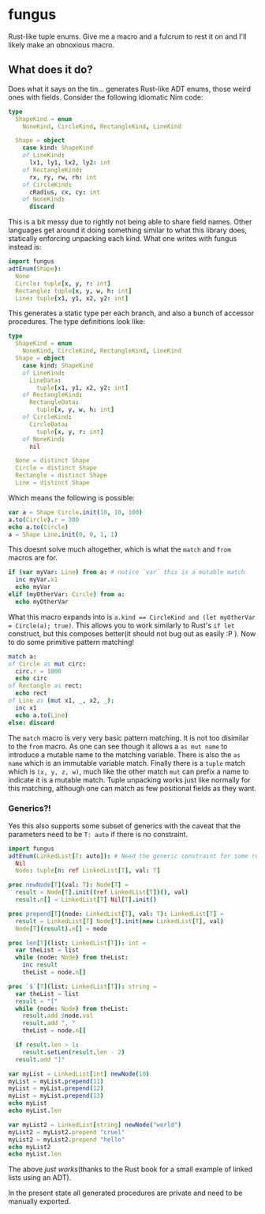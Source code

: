 # fungus

Rust-like tuple enums.
Give me a macro and a fulcrum to rest it on and I'll likely make an obnoxious macro.

## What does it do?

Does what it says on the tin... generates Rust-like ADT enums, those weird ones with fields.
Consider the following idiomatic Nim code:
```nim
type
  ShapeKind = enum
    NoneKind, CircleKind, RectangleKind, LineKind

  Shape = object
    case kind: ShapeKind
    of LineKind:
      lx1, ly1, lx2, ly2: int
    of RectangleKind:
      rx, ry, rw, rh: int
    of CircleKind:
      cRadius, cx, cy: int
    of NoneKind:
      discard
```

This is a bit messy due to rightly not being able to share field names.
Other languages get around it doing something similar to what this library does, statically enforcing unpacking each kind.
What one writes with fungus instead is:
```nim
import fungus
adtEnum(Shape):
  None
  Circle: tuple[x, y, r: int]
  Rectangle: tuple[x, y, w, h: int]
  Line: tuple[x1, y1, x2, y2: int]
```

This generates a static type per each branch, and also a bunch of accessor procedures.
The type definitions look like:

```nim
type
  ShapeKind = enum
    NoneKind, CircleKind, RectangleKind, LineKind
  Shape = object
    case kind: ShapeKind
    of LineKind:
      LineData:
        tuple[x1, y1, x2, y2: int]
    of RectangleKind:
      RectangleData:
        tuple[x, y, w, h: int]
    of CircleKind:
      CircleData:
        tuple[x, y, r: int]
    of NoneKind:
      nil

  None = distinct Shape
  Circle = distinct Shape
  Rectangle = distinct Shape
  Line = distinct Shape
```

Which means the following is possible:
```nim
var a = Shape Circle.init(10, 10, 100)
a.to(Circle).r = 300
echo a.to(Circle)
a = Shape Line.init(0, 0, 1, 1)
```

This doesnt solve much altogether, which is what the `match` and `from` macros are for.

```nim
if (var myVar: Line) from a: # notice `var` this is a mutable match
  inc myVar.x1
  echo myVar
elif (myOtherVar: Circle) from a:
  echo myOtherVar
```

What this macro expands into is `a.kind == CircleKind and (let myOtherVar = Circle(a); true)`.
This allows you to work similarly to Rust's `if let` construct, but this composes better(it should not bug out as easily :P ).
Now to do some primitive pattern matching!

```nim
match a:
of Circle as mut circ:
  circ.r = 1000
  echo circ
of Rectangle as rect:
  echo rect
of Line as (mut x1, _, x2, _):
  inc x1
  echo a.to(Line)
else: discard
```

The `match` macro is very very basic pattern matching.
It is not too disimilar to the `from` macro.
As one can see though it allows a `as mut name` to introduce a mutable name to the matching variable.
There is also the `as name` which is an immutable variable match.
Finally there is a `tuple` match which is `(x, y, z, w)`, much like the other match `mut` can prefix a name to indicate it is a mutable match.
Tuple unpacking works just like normally for this matching, although one can match as few positional fields as they want.

### Generics?!
Yes this also supports some subset of generics with the caveat that the parameters need to be `T: auto` if there is no constraint.

```nim
import fungus
adtEnum(LinkedList[T: auto]): # Need the generic constraint for some reason???
  Nil
  Node: tuple[n: ref LinkedList[T], val: T]

proc newNode[T](val: T): Node[T] =
  result = Node[T].init((ref LinkedList[T])(), val)
  result.n[] = LinkedList[T] Nil[T].init()

proc prepend[T](node: LinkedList[T], val: T): LinkedList[T] =
  result = LinkedList[T] Node[T].init(new LinkedList[T], val)
  Node[T](result).n[] = node

proc len[T](list: LinkedList[T]): int =
  var theList = list
  while (node: Node) from theList:
    inc result
    theList = node.n[]

proc `$`[T](list: LinkedList[T]): string =
  var theList = list
  result = "["
  while (node: Node) from theList:
    result.add $node.val
    result.add ", "
    theList = node.n[]

  if result.len > 1:
    result.setLen(result.len - 2)
  result.add "]"

var myList = LinkedList[int] newNode(10)
myList = myList.prepend(11)
myList = myList.prepend(12)
myList = myList.prepend(13)
echo myList
echo myList.len

var myList2 = LinkedList[string] newNode("world")
myList2 = myList2.prepend "cruel"
myList2 = myList2.prepend "hello"
echo myList2
echo myList.len
```

The above *just works*(thanks to the Rust book for a small example of linked lists using an ADT).


In the present state all generated procedures are private and need to be manually exported.
